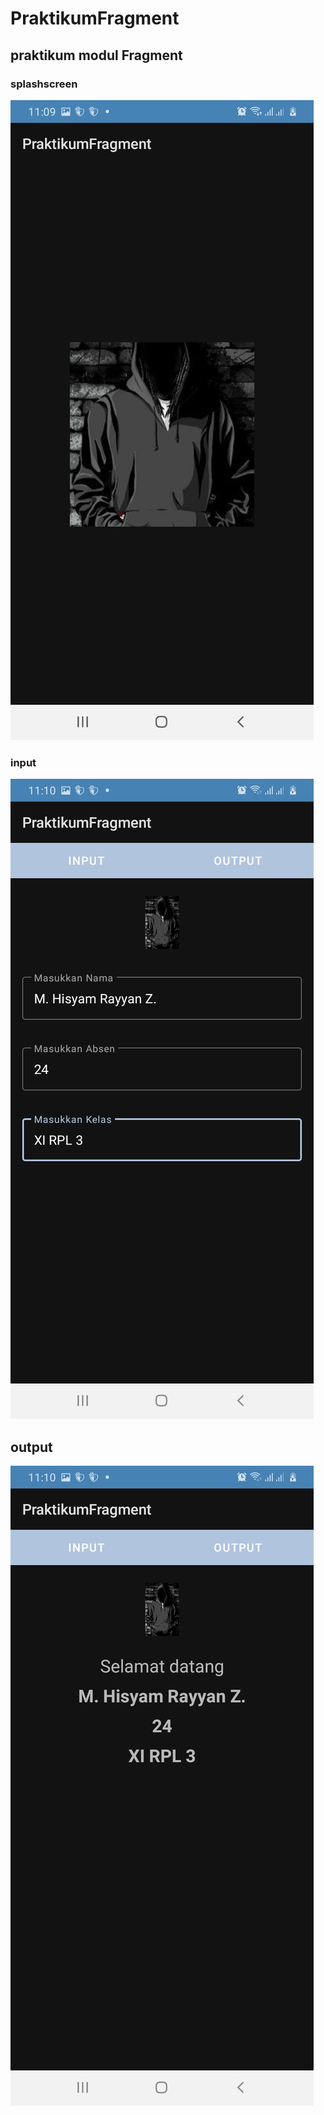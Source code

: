 # PraktikumFragment
## praktikum modul Fragment

### splashscreen
![Alt Text](https://github.com/samryn/PraktikumFragment/blob/master/ss%20praktikum/WhatsApp%20Image%202022-04-13%20at%2011.10.34.jpeg)
### input
![Alt Text](https://github.com/samryn/PraktikumFragment/blob/master/ss%20praktikum/WhatsApp%20Image%202022-04-13%20at%2011.10.34%20(1).jpeg)
## output
![Alt Text](https://github.com/samryn/PraktikumFragment/blob/master/ss%20praktikum/WhatsApp%20Image%202022-04-13%20at%2011.10.33.jpeg)

